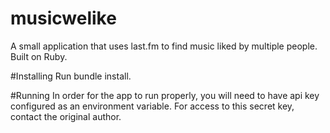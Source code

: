 # musicwelike
A small application that uses last.fm to find music liked by multiple people. Built on Ruby.

#Installing
Run bundle install.

#Running
In order for the app to run properly, you will need to have api key
configured as an environment variable. For access to this secret key,
contact the original author.

